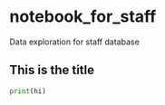 # notebook_for_staff
Data exploration for staff database

## This is the title

```python
print(hi)
```